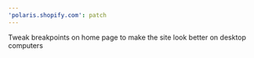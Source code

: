```yaml
---
'polaris.shopify.com': patch
---
```


Tweak breakpoints on home page to make the site look better on desktop computers
